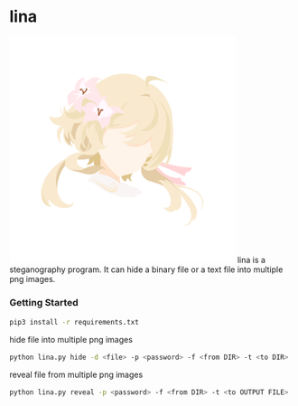 # lina
<img src="./lina.png" width="400">
lina is a steganography program. It can hide a binary file or a text file into multiple png images.

### Getting Started
```bash
pip3 install -r requirements.txt
```

hide file into multiple png images
```bash
python lina.py hide -d <file> -p <password> -f <from DIR> -t <to DIR>
```

reveal file from multiple png images
```bash
python lina.py reveal -p <password> -f <from DIR> -t <to OUTPUT FILE>
```
